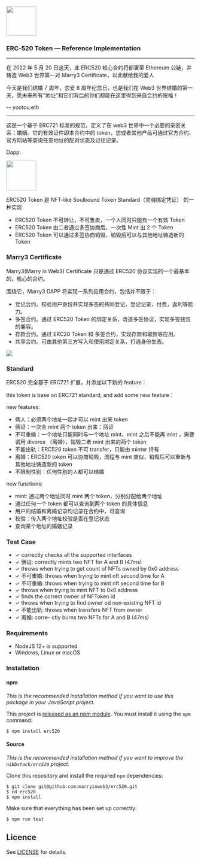 <a href="https://github.com/marryinweb3/ERC520"><img src="https://www.marry3.love/ERC520-noborder.png" height="80" /></a>

### ERC-520 Token — Reference Implementation

---

在 2022 年 5 月 20 日这天，此 ERC520 核心合约将部署至 Ethereum 公链，并铸造 Web3 世界第一对 Marry3 Certificate，以此献给我的爱人

今天是我们结婚 7 周年，恋爱 8 周年纪念日，也是我们在 Web3 世界结婚的第一天，愿未来所有“地址”和它们背后的你们都能在这里得到来自合约的祝福！

-- yootou.eth

---

这是一个基于 ERC721 标准的规范，定义了在 web3 世界中一个必要的亲密关系：婚姻。它的有效证件即本合约中的 token，您或者其他产品可通过官方合约、官方网站等查询任意地址的配对状态及过往记录。

Dapp:

<a href="https://marry3.love"><img src="https://www.marry3.love/logo-slogon.png" height="80" /></a>

ERC520 Token 是 NFT-like Soulbound Token Standard（灵魂绑定凭证） 的一种实现

- ERC520 Token 不可转让，不可售卖，一个人同时只能有一个有效 Token
- ERC520 Token 由二者通过多签协商后，一次性 Mint 出 2 个 Token
- ERC520 Token 可以通过多签协商销毁，销毁后可以与其他地址铸造新的 Token

### Marry3 Certificate

Marry3(Marry in Web3) Certificate 只是通过 ERC520 协议实现的一个最基本的、核心的合约。

围绕它，Marry3 DAPP 将实现一系列应用合约，包括并不限于：

- 登记合约。校验用户身份并实现多签的共同登记，登记记录，付费，返利等能力。
- 多签合约。通过 ERC520 Token 的绑定关系，改造多签协议，实现多签钱包的兼容。
- 存款合约。通过 ERC20 Token 和 多签合约，实现存款和取款等应用。
- 共享合约。可由其他第三方写入和使用绑定关系，打通身份生态。

<img src="https://marry3.love/Marry3eco.png"  />

### Standard

ERC520 完全基于 ERC721 扩展，并添加以下新的 feature：

this token is base on ERC721 standard, and add some new feature：

new features:

- 俩人：必须两个地址一起才可以 mint 出来 token
- 俩证：一次会 mint 两个 token 出来：两证
- 不可重婚：一个地址只能同时与一个地址 mint，mint 之后不能再 mint ，需要调用 divorce （离婚），销毁二者 mint 出来的两个 token
- 不能出轨：ERC520 token 不可 transfer，只能由 minter 持有
- 离婚：ERC520 token 可以协商销毁，流程与 mint 类似，销毁后可以重新与其他地址铸造新的 token
- 不限制性别：任何性别的人都可以结婚

new functions:

- mint: 通过两个地址同时 mint 两个 token，分别分配给两个地址
- 通过任何一个 token 都可以查询到两个 token 的具体信息
- 用户的结婚和离婚记录均记录在合约中，可查询
- 校验：传入两个地址校验是否在登记状态
- 查询某个地址的婚姻记录

### Test Case

- ✓ correctly checks all the supported interfaces
- ✓ 俩证: correctly mints two NFT for A and B (47ms)
- ✓ throws when trying to get count of NFTs owned by 0x0 address
- ✓ 不可重婚: throws when trying to mint nft second time for A
- ✓ 不可重婚: throws when trying to mint nft second time for B
- ✓ throws when trying to mint NFT to 0x0 address
- ✓ finds the correct owner of NFToken id
- ✓ throws when trying to find owner od non-existing NFT id
- ✓ 不能出轨: throws when transfers NFT from owner
- ✓ 离婚: corre- ctly burns two NFTs for A and B (47ms)

### Requirements

- NodeJS 12+ is supported
- Windows, Linux or macOS

### Installation

#### npm

_This is the recommended installation method if you want to use this package in your JavaScript project._

This project is [released as an npm module](https://www.npmjs.com/package/erc520). You must install it using the `npm` command:

```
$ npm install erc520
```

#### Source

_This is the recommended installation method if you want to improve the `nibbstack/erc520` project._

Clone this repository and install the required `npm` dependencies:

```
$ git clone git@github.com:marryinweb3/erc520.git
$ cd erc520
$ npm install
```

Make sure that everything has been set up correctly:

```
$ npm run test
```

## Licence

See [LICENSE](./LICENSE) for details.
